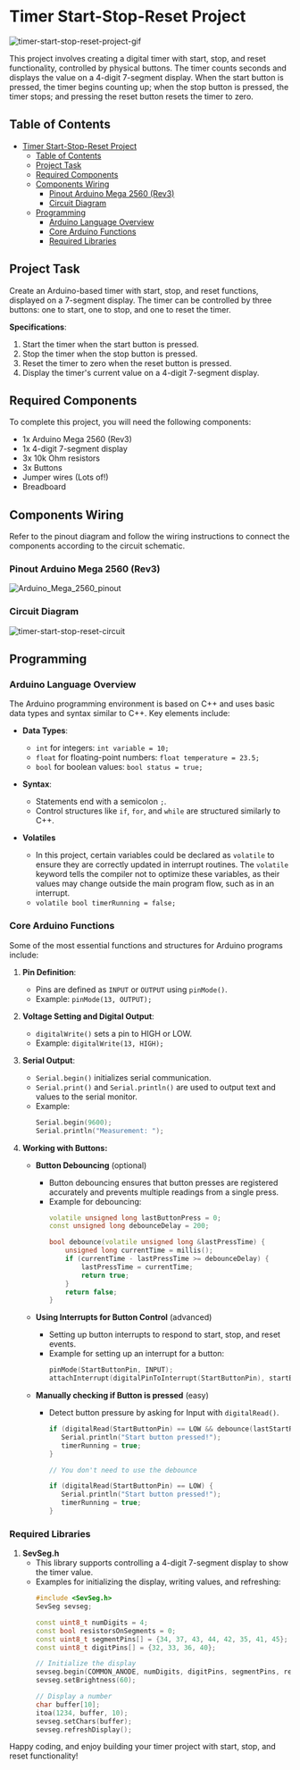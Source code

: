 # Timer Start-Stop-Reset Project

<!-- ![timer-start-stop-reset-project-image](assets/timer-start-stop-reset.png) -->

![timer-start-stop-reset-project-gif](assets/timer-start-stop-reset.gif)

This project involves creating a digital timer with start, stop, and reset functionality, controlled by physical buttons. The timer counts seconds and displays the value on a 4-digit 7-segment display. When the start button is pressed, the timer begins counting up; when the stop button is pressed, the timer stops; and pressing the reset button resets the timer to zero.

## Table of Contents
- [Timer Start-Stop-Reset Project](#timer-start-stop-reset-project)
  - [Table of Contents](#table-of-contents)
  - [Project Task](#project-task)
  - [Required Components](#required-components)
  - [Components Wiring](#components-wiring)
    - [Pinout Arduino Mega 2560 (Rev3)](#pinout-arduino-mega-2560-rev3)
    - [Circuit Diagram](#circuit-diagram)
  - [Programming](#programming)
    - [Arduino Language Overview](#arduino-language-overview)
    - [Core Arduino Functions](#core-arduino-functions)
    - [Required Libraries](#required-libraries)

## Project Task
Create an Arduino-based timer with start, stop, and reset functions, displayed on a 7-segment display. The timer can be controlled by three buttons: one to start, one to stop, and one to reset the timer.

**Specifications**:
1. Start the timer when the start button is pressed.
2. Stop the timer when the stop button is pressed.
3. Reset the timer to zero when the reset button is pressed.
4. Display the timer's current value on a 4-digit 7-segment display.

## Required Components
To complete this project, you will need the following components:

- 1x Arduino Mega 2560 (Rev3)
- 1x 4-digit 7-segment display
- 3x 10k Ohm resistors
- 3x Buttons
- Jumper wires (Lots of!)
- Breadboard

## Components Wiring
Refer to the pinout diagram and follow the wiring instructions to connect the components according to the circuit schematic.

### Pinout Arduino Mega 2560 (Rev3)
![Arduino_Mega_2560_pinout](assets/Arduino_Mega_2560_Pinout.png)

### Circuit Diagram
![timer-start-stop-reset-circuit](assets/timer-start-stop-reset_Steckplatine.png)

## Programming

### Arduino Language Overview
The Arduino programming environment is based on C++ and uses basic data types and syntax similar to C++. Key elements include:

- **Data Types**:
  - `int` for integers: `int variable = 10;`
  - `float` for floating-point numbers: `float temperature = 23.5;`
  - `bool` for boolean values: `bool status = true;`

- **Syntax**: 
  - Statements end with a semicolon `;`.
  - Control structures like `if`, `for`, and `while` are structured similarly to C++.

- **Volatiles**
  - In this project, certain variables could be declared as `volatile` to ensure they are correctly updated in interrupt routines. The `volatile` keyword tells the compiler not to optimize these variables, as their values may change outside the main program flow, such as in an interrupt.
  - `volatile bool timerRunning = false;`


### Core Arduino Functions

Some of the most essential functions and structures for Arduino programs include:

1. **Pin Definition**:
   - Pins are defined as `INPUT` or `OUTPUT` using `pinMode()`.
   - Example: `pinMode(13, OUTPUT);`

2. **Voltage Setting and Digital Output**:
   - `digitalWrite()` sets a pin to HIGH or LOW.
   - Example: `digitalWrite(13, HIGH);`

3. **Serial Output**:
   - `Serial.begin()` initializes serial communication.
   - `Serial.print()` and `Serial.println()` are used to output text and values to the serial monitor.
   - Example:
     ```cpp
     Serial.begin(9600);
     Serial.println("Measurement: ");
     ```
4. **Working with Buttons:**

   - **Button Debouncing** (optional)
      - Button debouncing ensures that button presses are registered accurately and prevents multiple readings from a single press.
      - Example for debouncing:
        ```cpp
        volatile unsigned long lastButtonPress = 0;
        const unsigned long debounceDelay = 200;

        bool debounce(volatile unsigned long &lastPressTime) {
            unsigned long currentTime = millis();
            if (currentTime - lastPressTime >= debounceDelay) {
                lastPressTime = currentTime;
                return true;
            }
            return false;
        }
        ```

   - **Using Interrupts for Button Control** (advanced)
      - Setting up button interrupts to respond to start, stop, and reset events.
      - Example for setting up an interrupt for a button:
        ```cpp
        pinMode(StartButtonPin, INPUT);
        attachInterrupt(digitalPinToInterrupt(StartButtonPin), startButtonReleased, FALLING);
        ```
   - **Manually checking if Button is pressed** (easy)
      - Detect button pressure by asking for Input with `digitalRead()`.
        ```cpp
        if (digitalRead(StartButtonPin) == LOW && debounce(lastStartPress)) {
           Serial.println("Start button pressed!");
           timerRunning = true;
        }

        // You don't need to use the debounce

        if (digitalRead(StartButtonPin) == LOW) {
           Serial.println("Start button pressed!");
           timerRunning = true;
        }
        ```   

### Required Libraries

1. **SevSeg.h**
   - This library supports controlling a 4-digit 7-segment display to show the timer value.
   - Examples for initializing the display, writing values, and refreshing:
     ```cpp
     #include <SevSeg.h>
     SevSeg sevseg;

     const uint8_t numDigits = 4;  
     const bool resistorsOnSegments = 0; 
     const uint8_t segmentPins[] = {34, 37, 43, 44, 42, 35, 41, 45};
     const uint8_t digitPins[] = {32, 33, 36, 40};

     // Initialize the display
     sevseg.begin(COMMON_ANODE, numDigits, digitPins, segmentPins, resistorsOnSegments);
     sevseg.setBrightness(60);

     // Display a number
     char buffer[10];
     itoa(1234, buffer, 10);
     sevseg.setChars(buffer);
     sevseg.refreshDisplay();
     ```

Happy coding, and enjoy building your timer project with start, stop, and reset functionality!
